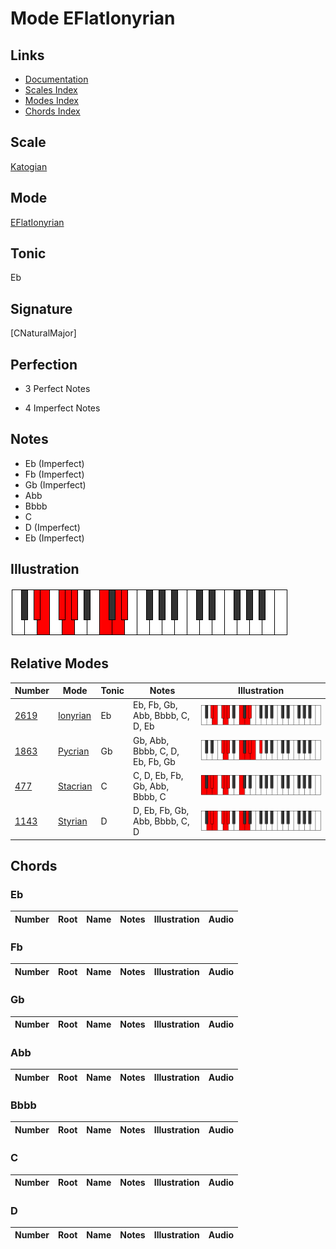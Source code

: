 # Mode EFlatIonyrian

## Links

- [Documentation](index.md)
- [Scales Index](Scales.md)
- [Modes Index](Modes.md)
- [Chords Index](Chords.md)

## Scale

[Katogian](ScaleKatogian.md)

## Mode

[EFlatIonyrian](ModeEFlatIonyrian.md)

## Tonic

Eb

## Signature

[CNaturalMajor]

## Perfection

 - 3 Perfect Notes

 - 4 Imperfect Notes

## Notes

- Eb (Imperfect)
- Fb (Imperfect)
- Gb (Imperfect)
- Abb
- Bbbb
- C
- D (Imperfect)
- Eb (Imperfect)

## Illustration

![EFlatIonyrian](ModeEFlatIonyrian.png)

## Relative Modes

| Number | Mode | Tonic | Notes | Illustration |
|--------|------|-------|-------|--------------|
| [2619](https://ianring.com/musictheory/scales/2619) | [Ionyrian](ModeIonyrian.md) | Eb | Eb, Fb, Gb, Abb, Bbbb, C, D, Eb | ![EFlatIonyrian](ModeEFlatIonyrian.png) |
| [1863](https://ianring.com/musictheory/scales/1863) | [Pycrian](ModePycrian.md) | Gb | Gb, Abb, Bbbb, C, D, Eb, Fb, Gb | ![GFlatPycrian](ModeGFlatPycrian.png) |
| [477](https://ianring.com/musictheory/scales/477) | [Stacrian](ModeStacrian.md) | C | C, D, Eb, Fb, Gb, Abb, Bbbb, C | ![CNaturalStacrian](ModeCNaturalStacrian.png) |
| [1143](https://ianring.com/musictheory/scales/1143) | [Styrian](ModeStyrian.md) | D | D, Eb, Fb, Gb, Abb, Bbbb, C, D | ![DNaturalStyrian](ModeDNaturalStyrian.png) |

## Chords

### Eb

| Number | Root | Name | Notes | Illustration | Audio |
|--------|------|------|-------|--------------|-------|

### Fb

| Number | Root | Name | Notes | Illustration | Audio |
|--------|------|------|-------|--------------|-------|

### Gb

| Number | Root | Name | Notes | Illustration | Audio |
|--------|------|------|-------|--------------|-------|

### Abb

| Number | Root | Name | Notes | Illustration | Audio |
|--------|------|------|-------|--------------|-------|

### Bbbb

| Number | Root | Name | Notes | Illustration | Audio |
|--------|------|------|-------|--------------|-------|

### C

| Number | Root | Name | Notes | Illustration | Audio |
|--------|------|------|-------|--------------|-------|

### D

| Number | Root | Name | Notes | Illustration | Audio |
|--------|------|------|-------|--------------|-------|

